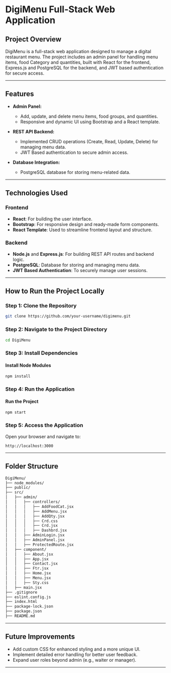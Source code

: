 # DigiMenu Full-Stack Web Application

## Project Overview
DigiMenu is a full-stack web application designed to manage a digital restaurant menu. The project includes an admin panel for handling menu items, food Category and quantities, built with React for the frontend, Express.js and PostgreSQL for the backend, and JWT based authentication for secure access.

---

## Features
- **Admin Panel:**
  - Add, update, and delete menu items, food groups, and quantities.
  - Responsive and dynamic UI using Bootstrap and a React template.
  
- **REST API Backend:**
  - Implemented CRUD operations (Create, Read, Update, Delete) for managing menu data.
  - JWT Based authentication to secure admin access. 

- **Database Integration:**
  - PostgreSQL database for storing menu-related data.
  
---

## Technologies Used

### Frontend
- **React**: For building the user interface.
- **Bootstrap**: For responsive design and ready-made form components.
- **React Template**: Used to streamline frontend layout and structure.

### Backend
- **Node.js** and **Express.js**: For building REST API routes and backend logic.
- **PostgreSQL**: Database for storing and managing menu data.
- **JWT Based Authentication**: To securely manage user sessions.

---

## How to Run the Project Locally

### Step 1: Clone the Repository
```bash
git clone https://github.com/your-username/digimenu.git
```

### Step 2: Navigate to the Project Directory
```bash
cd DigiMenu
```

### Step 3: Install Dependencies

#### Install Node Modules
```bash
npm install
```

### Step 4: Run the Application

#### Run the Project
```bash
npm start
```

### Step 5: Access the Application
Open your browser and navigate to:
```
http://localhost:3000
```

---

## Folder Structure
```sh
DigiMenu/
├── node_modules/
├── public/
├── src/
│   ├── admin/
│   │   ├── controllers/
│   │   │   ├── AddFoodCat.jsx
│   │   │   ├── AddMenu.jsx
│   │   │   ├── AddQty.jsx
│   │   │   ├── Crd.css
│   │   │   ├── Crd.jsx
│   │   │   ├── Dashbrd.jsx
│   │   ├── AdminLogin.jsx
│   │   ├── AdminPanel.jsx
│   │   ├── ProtectedRoute.jsx
│   ├── component/                  
│   │   ├── About.jsx               
│   │   ├── App.jsx
│   │   ├── Contact.jsx
│   │   ├── Ftr.jsx
│   │   ├── Home.jsx
│   │   ├── Menu.jsx
│   │   ├── Sty.css
│   ├── main.jsx
├── .gitignore
├── eslint.config.js
├── index.html
├── package-lock.json
├── package.json
├── README.md

```

---

## Future Improvements
- Add custom CSS for enhanced styling and a more unique UI.
- Implement detailed error handling for better user feedback.
- Expand user roles beyond admin (e.g., waiter or manager).

---

